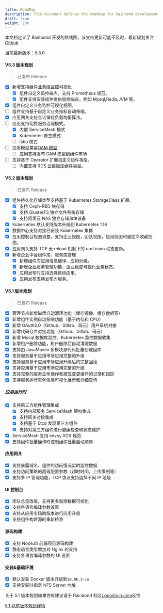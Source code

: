 ```yaml
---
title: RoadMap
description: This document defines the roadmap for Rainbond development.
draft: true
weight: 208
---
```


本文档定义了 Rainbond 开发的路线图。该文档更新可能不及时，最新规划关注 [Github](https://github.com/goodrain/rainbond/issues)

当前最新版本：5.3.0

#### V5.3 版本规划

> 已发布 Release

- [x] 新增支持组件业务级监控可视化
  - [x] 组件自定义监控端点，支持 Prometheus 规范。
  - [x] 组件支持安装插件提供监控端点，例如 Mysql,Redis,JVM 等。
- [x] 组件自定义业务监控可视化视图。
- [ ] 组件支持基于自定义业务指标自动伸缩。
- [x] 应用网关支持会话保持负载均衡算法。
- [ ] 应用支持切换服务治理模式。
  - [x] 内置 ServiceMesh 模式
  - [x] Kubernetes 原生模式
  - [ ] Istio 模式
- [ ] 应用模型兼容[OAM 模型](https://github.com/oam-dev/spec)
  - [ ] 应用支持发布 OAM 模型到组件市场
- [ ] 支持基于 Operator 扩展自定义组件类型。
  - [ ] 内置支持 RDS 云数据库组件类型。

#### V5.2 版本规划

> 已发布 Release

- [x] 组件持久化存储类型支持基于 Kubernetes StorageClass 扩展。
  - [x] 支持 Ceph-RBD 块存储
  - [x] 支持 GlusterFS 独立文件系统存储
  - [x] 支持阿里云 NAS 独立存储和块设备
- [x] Kubernetes 默认支持版本升级到 Kubernetes 1.16
- [x] 数据中心支持对接已安装 Kubernetes 集群
- [x] 应用控制台视图调整，支持企业视图，团队视图，应用视图和自定义收藏视图。
- [x] 应用网关支持 TCP 无 reload 机制下的 upstream 动态更新。
- [x] 新增企业中台组件库、服务库管理
  - [x] 新增组件库应用信息编译、应用分类。
  - [x] 新增企业服务管理功能，企业维度可视化业务状态。
  - [x] 应用发布时支持选择目标应用。
  - [x] 应用发布支持发布为服务。

#### V5.1 版本规划

> 已发布 Release

- [x] 管理节点新增磁盘自动清理功能（缓存镜像、缓存数据等）
- [x] 新增组件实例自动伸缩功能（基于内存和 CPU）
- [x] 新增 OAuth2.0（Github、Gitlab、码云）用户系统对接
- [x] 新增代码仓库对接功能（Github、Gitlab、码云）
- [x] 新增 Mysql 数据库监控、Kubernetes 监控数据收集
- [x] 新增租户删除功能，租户删除后自动清理数据
- [x] 支持由 JavaMaven 多模块源代码批量创建组件
- [x] 支持服务基于应用市场应用完整的升级
- [x] 支持服务基于应用市场应用升级后的完整回滚
- [x] 支持应用基于应用市场应用完整的升级
- [x] 支持完整的服务生命操作和属性变更操作的记录和跟踪
- [x] 支持服务运行实例信息可视化展示和详细查询

##### 应用运行时

- [x] 支持第三方组件管理集成
  - [x] 支持内部服务 ServiceMesh 架构集成
  - [x] 支持网关对接集成
  - [x] 支持基于 Etcd 发现第三方组件
  - [x] 支持对第三方组件进行健康检查和状态维护
- [x] ServiceMesh 支持 envoy XDS 规范
- [x] 支持组件批量操作时控制组件批量启动顺序

#### 应用网关

- [x] 支持暴露域名、组件的访问情况实时监控数据
- [x] 支持访问策略的高级配置参数（超时时间，上传限制等）
- [x] 支持多 IP 管理功能，TCP 协议支持选择不同 IP 地址

#### UI 控制台

- [x] 团队总览改版，支持更多监控数据可视化
- [x] 支持各语言编译参数设置
- [x] 支持从应用市场跨版本进行应用升级
- [x] 支持组件构建源的重新检测

#### 源码构建

- [x] 支持 NodeJS 前端项目源码构建
- [x] 静态语言类型增加对 Nginx 的支持
- [x] 支持各语言编译参数的 UI 设置

#### 安装&基础环境

- [x] 默认安装 Docker 版本升级到`18.06.3-ce`
- [x] 支持安装时指定 NFS Server 地址

关于 5.1 版本规划如果你有建议请于 Rainbond 社区[t.goodrain.com](https://t.goodrain.com)反馈

[5.1 以前版本规划详情](../roadmap.5.0/)

